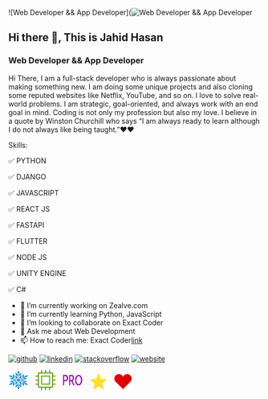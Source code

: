 ![Web Developer && App Developer](![Web Developer && App Developer](https://scontent.fcgp17-1.fna.fbcdn.net/v/t39.30808-1/474475158_2043696199386864_8449149460907594816_n.jpg?stp=dst-jpg_s200x200_tt6&_nc_cat=100&ccb=1-7&_nc_sid=e99d92&_nc_eui2=AeGCOzUCoMCTf-7C5wHtsGtRLvFRz63AePwu8VHPrcB4_HxSRsjsPwN3tIbGYNQscOiwv75S4xLqoGJtgEeMvzbi&_nc_ohc=E65c_0mGXFoQ7kNvwGPzSJQ&_nc_oc=AdmCdCgd08K9a_mSI6Nl4IXo1hILr5eAYPNH6I77p1HRXQiGRBLvlZCQ1iyDShVgWaM&_nc_zt=24&_nc_ht=scontent.fcgp17-1.fna&_nc_gid=qk_1Lg-O5VVR5G3bIC75rg&oh=00_AfQtK8jVA99sCLgs2X4bHNhn3gy7M-niHpAPLonB8C80ZQ&oe=687BDC55)

## Hi there 👋, This is Jahid Hasan
### Web Developer && App Developer


Hi There, I am a full-stack developer who is always passionate about making something new. I am doing some unique projects and also cloning some reputed websites like Netflix, YouTube, and so on. I love to solve real-world problems. I am strategic, goal-oriented, and always work with an end goal in mind. Coding is not only my profession but also my love. I believe in a quote by Winston Churchill who says “I am always ready to learn although I do not always like being taught.”❤❤

Skills: 
  
  ✅ PYTHON

  ✅ DJANGO

  ✅ JAVASCRIPT 

  ✅ REACT JS 

  ✅ FASTAPI

  ✅ FLUTTER 

  ✅ NODE JS 

  ✅ UNITY ENGINE

  ✅ C#



- 🔭 I’m currently working on Zealve.com 
- 🌱 I’m currently learning Python, JavaScript
- 👯 I’m looking to collaborate on Exact Coder 
- 💬 Ask me about Web Development 
- 📫 How to reach me: Exact Coder[link](https://exactcoder.com) 


[<img src='https://cdn.jsdelivr.net/npm/simple-icons@3.0.1/icons/github.svg' alt='github' height='40'>](https://github.com/exact-coder)  [<img src='https://cdn.jsdelivr.net/npm/simple-icons@3.0.1/icons/linkedin.svg' alt='linkedin' height='40'>](https://www.linkedin.com/in/https://www.linkedin.com/in/jahid-hasan-2327b11aa//)  [<img src='https://cdn.jsdelivr.net/npm/simple-icons@3.0.1/icons/stackoverflow.svg' alt='stackoverflow' height='40'>](https://stackoverflow.com/users/19751443/programming-bees)  [<img src='https://cdn.jsdelivr.net/npm/simple-icons@3.0.1/icons/icloud.svg' alt='website' height='40'>](https://codeforces.com/profile/Jahid_hasan_Akash)  

<a href='https://archiveprogram.github.com/'><img src='https://raw.githubusercontent.com/acervenky/animated-github-badges/master/assets/acbadge.gif' width='40' height='40'></a> <a href='https://docs.github.com/en/developers'><img src='https://raw.githubusercontent.com/acervenky/animated-github-badges/master/assets/devbadge.gif' width='40' height='40'></a> <a href='https://github.com/pricing'><img src='https://raw.githubusercontent.com/acervenky/animated-github-badges/master/assets/pro.gif' width='40' height='40'></a> <a href='https://stars.github.com/'><img src='https://raw.githubusercontent.com/acervenky/animated-github-badges/master/assets/starbadge.gif' width='35' height='35'></a> <a href='https://docs.github.com/en/github/supporting-the-open-source-community-with-github-sponsors'><img src='https://raw.githubusercontent.com/acervenky/animated-github-badges/master/assets/sponsorbadge.gif' width='35' height='35'></a> 

